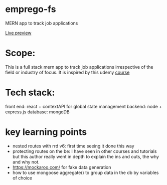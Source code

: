 # emprego-fs
MERN app to track job applications

<a href="https://empregofs.herokuapp.com/">Live preview</a>

# Scope: 
This is a full stack mern app to track job applications irrespective of the field or industry of focus. It is inspired by this udemy <a href="https://www.udemy.com/course/mern-stack-course-mongodb-express-react-and-nodejs/">course</a>

# Tech stack:
front end: react + contextAPI for global state management
backend: node + express.js
database: mongoDB

# key learning points
- nested routes with rrd v6: first time seeing it done this way
- protecting routes on the be: I have seen in other courses and tutorials but this author really went in depth to explain the ins and outs, the why and why not.
- https://mockaroo.com/ for fake data generation
- how to use mongoose aggregate() to group data in the db by variables of choice